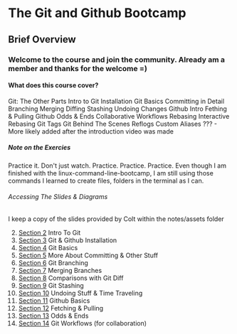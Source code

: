 # The Git and Github Bootcamp
## Brief Overview

### Welcome to the course and join the community. Already am a member and thanks for the welcome =)

#### What does this course cover?
Git: The Other Parts
Intro to Git
Installation
Git Basics
Committing in Detail
Branching
Merging
Diffing
Stashing
Undoing Changes
Github Intro
Fething & Pulling
Github Odds & Ends
Collaborative Workflows
Rebasing
Interactive Rebasing
Git Tags
Git Behind The Scenes
Reflogs
Custom Aliases
??? - More likely added after the introduction video was made

##### Note on the Exercies
Practice it. Don't just watch. Practice. Practice. Practice.
Even though I am finished with the linux-command-line-bootcamp, I am still using those commands I learned to create files, folders in the terminal as I can.

###### Accessing The Slides & Diagrams
I keep a copy of the slides provided by Colt within the notes/assets folder

2. [Section 2](./notes/section-02.md) Intro To Git
3. [Section 3](./notes/section-03.md) Git & Github Installation
4. [Section 4](./notes/section-04.md) Git Basics
5. [Section 5](./notes/section-05.md) More About Committing & Other Stuff
6. [Section 6](./notes/section-06.md) Git Branching
7. [Section 7](./notes/section-07.md) Merging Branches
8. [Section 8](./notes/section-08.md) Comparisons with Git Diff
9. [Section 9](./notes/section-09.md) Git Stashing
10. [Section 10](./notes/section-10.md) Undoing Stuff & Time Traveling
11. [Section 11](./notes/section-11.md) Github Basics
12. [Section 12](./notes/section-12.md) Fetching & Pulling
13. [Section 13](./notes/section-13.md) Odds & Ends
14. [Section 14](./notes/section-14.md) Git Workflows (for collaboration)